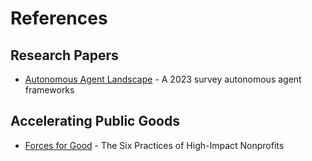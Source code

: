 # References

## Research Papers

- [Autonomous Agent Landscape](https://www.semanticscholar.org/reader/28c6ac721f54544162865f41c5692e70d61bccab) - A 2023 survey autonomous agent frameworks

## Accelerating Public Goods

- [Forces for Good](https://ssir.org/articles/entry/local_forces_for_good) - The Six Practices of High-Impact Nonprofits

